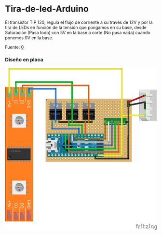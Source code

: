 # Tira-de-led-Arduino

El transistor TIP 120, regula el flujo de corriente a su través de 12V y por la tira de LEDs en función de la tensión que pongamos en su base, desde Saturación (Pasa todo) con 5V en la base a corte (No pasa nada) cuando ponemos 0V en la base.


Fuente: [0][prometec]

### Diseño en placa
![](esquema.png)


[prometec]: http://www.prometec.net/tira-de-leds/
